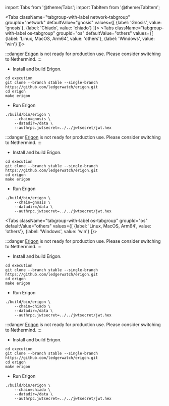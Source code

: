 import Tabs from '@theme/Tabs';
import TabItem from '@theme/TabItem';

<Tabs className="tabgroup-with-label network-tabgroup" groupId="network" defaultValue="gnosis" values={[
{label: 'Gnosis', value: 'gnosis'},
{label: 'Chiado', value: 'chiado'}
]}>
<TabItem value="gnosis">
<Tabs className="tabgroup-with-label os-tabgroup" groupId="os" defaultValue="others" values={[
{label: 'Linux, MacOS, Arm64', value: 'others'},
{label: 'Windows', value: 'win'}
]}>
<TabItem value="others">

:::danger
[Erigon](https://github.com/ledgerwatch/erigon#documentation) is not ready for production use. Please consider switching to Nethermind.
:::


* Install and build Erigon. 

```shell
cd execution 
git clone --branch stable --single-branch https://github.com/ledgerwatch/erigon.git
cd erigon
make erigon
```

* Run Erigon
```shell
./build/bin/erigon \
    --chain=gnosis \
    --datadir=/data \
    --authrpc.jwtsecret=../../jwtsecret/jwt.hex
```

</TabItem>
<TabItem value="win">

:::danger
[Erigon](https://github.com/ledgerwatch/erigon#documentation) is not ready for production use. Please consider switching to Nethermind.
:::


* Install and build Erigon. 

```shell
cd execution 
git clone --branch stable --single-branch https://github.com/ledgerwatch/erigon.git
cd erigon
make erigon
```

* Run Erigon
```shell
./build/bin/erigon \
    --chain=gnosis \
    --datadir=/data \
    --authrpc.jwtsecret=../../jwtsecret/jwt.hex
```

</TabItem>
</Tabs>
</TabItem>
<TabItem value="chiado">

<Tabs className="tabgroup-with-label os-tabgroup" groupId="os" defaultValue="others" values={[
{label: 'Linux, MacOS, Arm64', value: 'others'},
{label: 'Windows', value: 'win'}
]}>
<TabItem value="others">

:::danger
[Erigon](https://github.com/ledgerwatch/erigon#documentation) is not ready for production use. Please consider switching to Nethermind.
:::


* Install and build Erigon. 

```shell
cd execution 
git clone --branch stable --single-branch https://github.com/ledgerwatch/erigon.git
cd erigon
make erigon
```

* Run Erigon
```shell
./build/bin/erigon \
    --chain=chiado \
    --datadir=/data \
    --authrpc.jwtsecret=../../jwtsecret/jwt.hex
```
</TabItem>
<TabItem value="win">

:::danger
[Erigon](https://github.com/ledgerwatch/erigon#documentation) is not ready for production use. Please consider switching to Nethermind.
:::


* Install and build Erigon. 

```shell
cd execution 
git clone --branch stable --single-branch https://github.com/ledgerwatch/erigon.git
cd erigon
make erigon
```

* Run Erigon
```shell
./build/bin/erigon \
    --chain=chiado \
    --datadir=/data \
    --authrpc.jwtsecret=../../jwtsecret/jwt.hex
```

</TabItem>
</Tabs>

</TabItem>
</Tabs>

